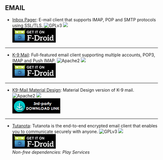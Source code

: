 <!--
    Copyright (C)  2016-2017 PRIMOKORN.
    Permission is granted to copy, distribute and/or modify this document
    under the terms of the GNU Free Documentation License, Version 1.3
    or any later version published by the Free Software Foundation;
    with no Invariant Sections, no Front-Cover Texts, and no Back-Cover Texts.
    A copy of the license is included in the section entitled "GNU
    Free Documentation License".
-->
## EMAIL

* [Inbox Pager](https://f-droid.org/packages/net.inbox.pager/): E-mail client that supports IMAP, POP and SMTP protocols using SSL/TLS.
![GPLv3](https://img.shields.io/badge/License-GPLv3-brightgreen.svg?style=flat-square)
[![](https://img.shields.io/badge/Source-Github-lightgrey.svg?style=flat-square)](https://github.com/itprojects/InboxPager)  
[![](Pictures/F-Droid.png)](https://f-droid.org/packages/net.inbox.pager/)

***

* [K-9 Mail](https://f-droid.org/packages/com.fsck.k9/): Full-featured email client supporting multiple accounts, POP3, IMAP and Push IMAP.
![Apache2](https://img.shields.io/badge/License-Apache%202.0-yellowgreen.svg?style=flat-square)
[![](https://img.shields.io/badge/Source-Github-lightgrey.svg?style=flat-square)](https://github.com/k9mail/k-9)  
[![](Pictures/F-Droid.png)](https://f-droid.org/packages/com.fsck.k9/)

***

* [K9-Mail Material Design](https://forum.xda-developers.com/android/apps-games/app-k9-mail-material-design-source-t3415146): Material Design version of K-9 mail.
![Apache2](https://img.shields.io/badge/License-Apache%202.0-yellowgreen.svg?style=flat-square)
[![](https://img.shields.io/badge/Source-Github-lightgrey.svg?style=flat-square)](https://github.com/scoute-dich/K9-MailClient)  
[![](Pictures/3rd-party.png)](http://forum.xda-developers.com/showpost.php?p=67674989&postcount=2)

***

* [Tutanota](https://tutanota.com/): Tutanota is the end-to-end encrypted email client that enables you to communicate securely with anyone.
![GPLv3](https://img.shields.io/badge/License-GPLv3-brightgreen.svg?style=flat-square)
[![](https://img.shields.io/badge/Source-Github-lightgrey.svg?style=flat-square)](https://github.com/tutao/tutanota)  
[![](Pictures/F-Droid.png)](https://play.google.com/store/apps/details?id=de.tutao.tutanota)  
_Non-free dependencies: Play Services_